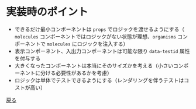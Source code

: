 # 実装時のポイント

- できるだけ最小コンポーネントは `props` でロジックを渡せるようにする（ `molecules` コンポーネントではロジックがない状態が理想、`organisms` コンポーネントで `molecules` にロジックを注入する）
- 表示コンポーネント、入出力コンポーネントは可能な限り `data-testid` 属性を付与する
- 大きくなったコンポーネントは本当にそのサイズかを考える（小さいコンポーネントに分ける必要性があるかを考慮）
- ロジックは単体でテストできるようにする（レンダリングを伴うテストはコストが高い）


[戻る](../index.md)